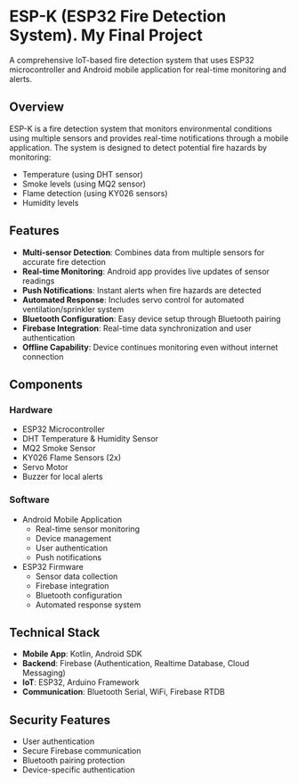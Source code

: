 # ESP-K (ESP32 Fire Detection System). My Final Project

A comprehensive IoT-based fire detection system that uses ESP32 microcontroller and Android mobile application for real-time monitoring and alerts.

## Overview

ESP-K is a fire detection system that monitors environmental conditions using multiple sensors and provides real-time notifications through a mobile application. The system is designed to detect potential fire hazards by monitoring:

- Temperature (using DHT sensor)
- Smoke levels (using MQ2 sensor)
- Flame detection (using KY026 sensors)
- Humidity levels

## Features

- **Multi-sensor Detection**: Combines data from multiple sensors for accurate fire detection
- **Real-time Monitoring**: Android app provides live updates of sensor readings
- **Push Notifications**: Instant alerts when fire hazards are detected
- **Automated Response**: Includes servo control for automated ventilation/sprinkler system
- **Bluetooth Configuration**: Easy device setup through Bluetooth pairing
- **Firebase Integration**: Real-time data synchronization and user authentication
- **Offline Capability**: Device continues monitoring even without internet connection

## Components

### Hardware
- ESP32 Microcontroller
- DHT Temperature & Humidity Sensor
- MQ2 Smoke Sensor
- KY026 Flame Sensors (2x)
- Servo Motor
- Buzzer for local alerts

### Software
- Android Mobile Application
  - Real-time sensor monitoring
  - Device management
  - User authentication
  - Push notifications
- ESP32 Firmware
  - Sensor data collection
  - Firebase integration
  - Bluetooth configuration
  - Automated response system

## Technical Stack

- **Mobile App**: Kotlin, Android SDK
- **Backend**: Firebase (Authentication, Realtime Database, Cloud Messaging)
- **IoT**: ESP32, Arduino Framework
- **Communication**: Bluetooth Serial, WiFi, Firebase RTDB

## Security Features

- User authentication
- Secure Firebase communication
- Bluetooth pairing protection
- Device-specific authentication
